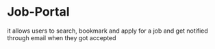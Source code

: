 # Job-Portal
it allows users to search, bookmark and apply for a job and get notified through email when they got accepted
